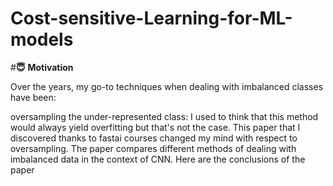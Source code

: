 # Cost-sensitive-Learning-for-ML-models
#**😇** **Motivation**

Over the years, my go-to techniques when dealing with imbalanced classes have been:

oversampling the under-represented class: I used to think that this method would always yield overfitting but that's not the case. This paper that I discovered thanks to fastai courses changed my mind with respect to oversampling. The paper compares different methods of dealing with imbalanced data in the context of CNN. Here are the conclusions of the paper
